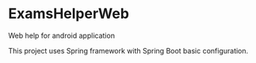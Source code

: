 # ExamsHelperWeb
Web help for android application

This project uses Spring framework with Spring Boot basic configuration.

